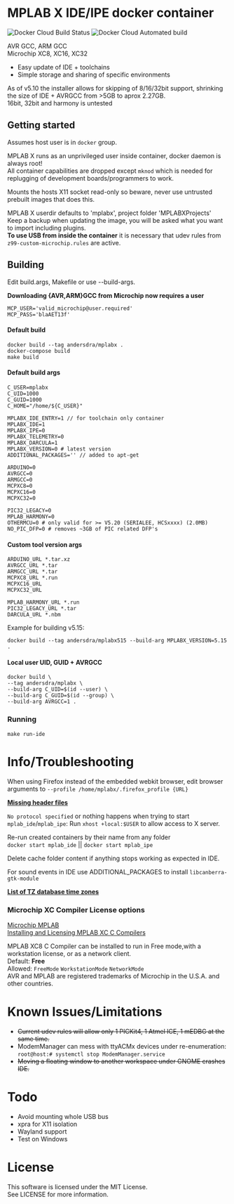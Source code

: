 # MPLAB X IDE/IPE docker container 

![Docker Cloud Build Status](https://img.shields.io/docker/cloud/build/andersdra/mplabx?style=plastic)
![Docker Cloud Automated build](https://img.shields.io/docker/cloud/automated/andersdra/mplabx?style=plastic)

AVR GCC, ARM GCC  
Microchip XC8, XC16, XC32

- Easy update of IDE + toolchains  
- Simple storage and sharing of specific environments

As of v5.10 the installer allows for skipping of 8/16/32bit support, shrinking the size of IDE + AVRGCC from >5GB to aprox 2.27GB.  
16bit, 32bit and harmony is untested  

## Getting started

Assumes host user is in `docker` group.

MPLAB X runs as an unprivileged user inside container, docker daemon is always root!  
All container capabilities are dropped except `mknod` which is needed for replugging of development boards/programmers to work.

Mounts the hosts X11 socket read-only so beware, never use untrusted prebuilt images that does this.  

MPLAB X userdir defaults to 'mplabx', project folder 'MPLABXProjects'  
Keep a backup when updating the image, you will be asked what you want to import including plugins.  
**To use USB from inside the container** it is necessary that udev rules from `z99-custom-microchip.rules` are active.


## Building  

Edit build.args, Makefile or use --build-args.  

**Downloading {AVR,ARM}GCC from Microchip now requires a user**  

    MCP_USER='valid_microchip@user.required'
    MCP_PASS='blaAET13f'
    
#### Default build

	docker build --tag andersdra/mplabx .
	docker-compose build
	make build

#### Default build args

	C_USER=mplabx
	C_UID=1000
	C_GUID=1000
    C_HOME="/home/${C_USER}"

    MPLABX_IDE_ENTRY=1 // for toolchain only container
	MPLABX_IDE=1
    MPLABX_IPE=0
    MPLABX_TELEMETRY=0
    MPLABX_DARCULA=1
    MPLABX_VERSION=0 # latest version
    ADDITIONAL_PACKAGES='' // added to apt-get
    
    ARDUINO=0
	AVRGCC=0
	ARMGCC=0
	MCPXC8=0
	MCPXC16=0
	MCPXC32=0

	PIC32_LEGACY=0
	MPLAB_HARMONY=0
	OTHERMCU=0 # only valid for >= V5.20 (SERIALEE, HCSxxxx) (2.0MB)
	NO_PIC_DFP=0 # removes ~3GB of PIC related DFP's
	
#### Custom tool version args
    
    ARDUINO_URL *.tar.xz
	AVRGCC_URL *.tar
	ARMGCC_URL *.tar
	MCPXC8_URL *.run
	MCPXC16_URL
	MCPXC32_URL
	
	MPLAB_HARMONY_URL *.run
	PIC32_LEGACY_URL *.tar
	DARCULA_URL	*.nbm

Example for building v5.15:

`docker build --tag andersdra/mplabx515 --build-arg MPLABX_VERSION=5.15 .`

#### Local user UID, GUID + AVRGCC

	docker build \
	--tag andersdra/mplabx \
	--build-arg C_UID=$(id --user) \
	--build-arg C_GUID=$(id --group) \
	--build-arg AVRGCC=1 .
	
### Running

	make run-ide
	
# Info/Troubleshooting

When using Firefox instead of the embedded webkit browser, edit browser arguments to `--profile /home/mplabx/.firefox_profile {URL}`  

[**Missing header files**](doc/header_include_path.png)

`No protocol specified` or nothing happens when trying to start `mplab_ide`/`mplab_ipe`: Run `xhost +local:$USER` to allow access to X server.

Re-run created containers by their name from any folder  
`docker start mplab_ide` || `docker start mplab_ipe`

Delete cache folder content if anything stops working as expected in IDE.

For sound events in IDE use ADDITIONAL_PACKAGES to install `libcanberra-gtk-module`  

[**List of TZ database time zones**](https://en.wikipedia.org/wiki/List_of_tz_database_time_zones) 

### Microchip XC Compiler License options

[Microchip MPLAB](https://www.microchip.com/mplab)  
[Installing and Licensing MPLAB XC C Compilers](https://www.microchip.com/mymicrochip/filehandler.aspx?ddocname=en557685)

MPLAB XC8 C Compiler can be installed to run in Free mode,with a workstation license, or as a network client.  
Default: **Free**  
Allowed: `FreeMode` `WorkstationMode` `NetworkMode`  
AVR and MPLAB are registered trademarks of Microchip in the U.S.A. and other countries.  

# Known Issues/Limitations

- ~~Current udev rules will allow only 1 PICKit4, 1 Atmel ICE, 1 mEDBG at the same time.~~  
- ModemManager can mess with ttyACMx devices under re-enumeration:  
`root@host:# systemctl stop ModemManager.service`  
- ~~Moving a floating window to another workspace under GNOME crashes IDE.~~

# Todo

- Avoid mounting whole USB bus
- xpra for X11 isolation
- Wayland support
- Test on Windows


# License

This software is licensed under the MIT License.  
See LICENSE for more information.
